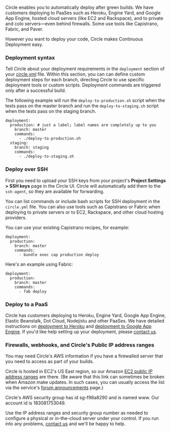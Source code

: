 <!--

title: Introduction to Continuous Deployment
last_updated: March 12, 2014

-->

Circle enables you to automatically deploy after green builds.
We have customers deploying to PaaSes such as Heroku, Engine Yard,
and Google App Engine, hosted cloud servers (like EC2 and Rackspace),
and to private and colo servers&mdash;even behind firewalls.
Some use tools like Capistrano, Fabric, and Paver.

However you want to deploy your code, Circle makes
Continuous Deployment easy.

### Deployment syntax

Tell Circle about your deployment requirements in the `deployment`
section of your [circle.yml](/docs/configuration) file.
Within this section, you can can define custom deployment steps for each
branch, directing Circle to use specific deployment tools or custom scripts.
Deployment commands are triggered only after a successful build.

The following example will run the `deploy-to-production.sh`
script when the tests pass on the master branch and run the
`deploy-to-staging.sh` script when the tests pass on the staging branch.

```
deployment:
  production: # just a label; label names are completely up to you
    branch: master
    commands:
      - ./deploy-to-production.sh
  staging:
    branch: staging
    commands:
      - ./deploy-to-staging.sh
```

### Deploy over SSH

First you need to upload your SSH keys from your project's
**Project Settings > SSH keys** page in the Circle UI.
Circle will automatically add them to the `ssh-agent`,
so they are available for forwarding.

You can list commands or include bash scripts for SSH deployment in the
`circle.yml` file.
You can also use tools such as Capistrano or Fabric when deploying to
private servers or to EC2, Rackspace, and other cloud hosting providers.

You can use your existing Capistrano recipes, for example:

```
deployment:
  production:
    branch: master
    commands:
      - bundle exec cap production deploy
```

Here's an example using Fabric:

```
deployment:
  production:
    branch: master
    commands:
      - fab deploy
```

### Deploy to a PaaS

Circle has customers deploying to Heroku, Engine Yard, Google App Engine, Elastic Beanstalk, Dot Cloud, Nodejistu and other PaaSes. We have detailed instructions on
[deployment to Heroku](/docs/continuous-deployment-with-heroku)
and [deployment to Google App Engine](/docs/deploy-google-app-engine).
If you'd like help setting up your deployment, please
[contact us](mailto:sayhi@circleci.com).

### Firewalls, webhooks, and Circle's Public IP address ranges

You may need Circle's AWS information if you have a firewalled server that you need to access as part of your builds.

Circle is hosted in EC2's US East region, so our Amazon
[EC2 public IP address ranges](https://forums.aws.amazon.com/ann.jspa?annID=1701)
are there.
(Be aware that this link can sometimes be broken when Amazon make updates.
In such cases, you can usually access the list via the service's
[forum announcements](https://forums.aws.amazon.com/forum.jspa?forumID=30)
page.)

Circle's AWS security group has id sg-f98a8290 and is named www. Our account id is 183081753049.

Use the IP address ranges and security group number as needed to configure
a physical or in-the-cloud server under your control.
If you run into any problems, [contact us](mailto:sayhi@circleci.com)
and we'll be happy to help.
